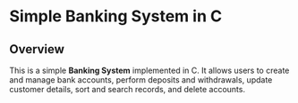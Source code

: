 # Simple Banking System in C

## Overview

This is a simple **Banking System** implemented in C. It allows users to create and manage bank accounts, perform deposits and withdrawals, update customer details, sort and search records, and delete accounts.


